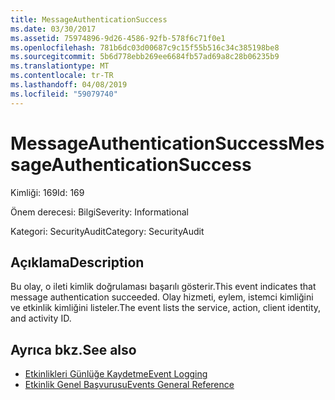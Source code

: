 ```yaml
---
title: MessageAuthenticationSuccess
ms.date: 03/30/2017
ms.assetid: 75974896-9d26-4586-92fb-578f6c71f0e1
ms.openlocfilehash: 781b6dc03d00687c9c15f55b516c34c385198be8
ms.sourcegitcommit: 5b6d778ebb269ee6684fb57ad69a8c28b06235b9
ms.translationtype: MT
ms.contentlocale: tr-TR
ms.lasthandoff: 04/08/2019
ms.locfileid: "59079740"
---
```

# <a name="messageauthenticationsuccess"></a><span data-ttu-id="2be68-102">MessageAuthenticationSuccess</span><span class="sxs-lookup"><span data-stu-id="2be68-102">MessageAuthenticationSuccess</span></span>
<span data-ttu-id="2be68-103">Kimliği: 169</span><span class="sxs-lookup"><span data-stu-id="2be68-103">Id: 169</span></span>  
  
 <span data-ttu-id="2be68-104">Önem derecesi: Bilgi</span><span class="sxs-lookup"><span data-stu-id="2be68-104">Severity: Informational</span></span>  
  
 <span data-ttu-id="2be68-105">Kategori: SecurityAudit</span><span class="sxs-lookup"><span data-stu-id="2be68-105">Category: SecurityAudit</span></span>  
  
## <a name="description"></a><span data-ttu-id="2be68-106">Açıklama</span><span class="sxs-lookup"><span data-stu-id="2be68-106">Description</span></span>  
 <span data-ttu-id="2be68-107">Bu olay, o ileti kimlik doğrulaması başarılı gösterir.</span><span class="sxs-lookup"><span data-stu-id="2be68-107">This event indicates that message authentication succeeded.</span></span> <span data-ttu-id="2be68-108">Olay hizmeti, eylem, istemci kimliğini ve etkinlik kimliğini listeler.</span><span class="sxs-lookup"><span data-stu-id="2be68-108">The event lists the service, action, client identity, and activity ID.</span></span>  
  
## <a name="see-also"></a><span data-ttu-id="2be68-109">Ayrıca bkz.</span><span class="sxs-lookup"><span data-stu-id="2be68-109">See also</span></span>

- [<span data-ttu-id="2be68-110">Etkinlikleri Günlüğe Kaydetme</span><span class="sxs-lookup"><span data-stu-id="2be68-110">Event Logging</span></span>](../../../../../docs/framework/wcf/diagnostics/event-logging/index.md)
- [<span data-ttu-id="2be68-111">Etkinlik Genel Başvurusu</span><span class="sxs-lookup"><span data-stu-id="2be68-111">Events General Reference</span></span>](../../../../../docs/framework/wcf/diagnostics/event-logging/events-general-reference.md)
